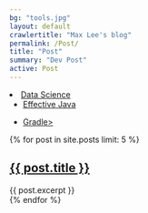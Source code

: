 ```yaml
---
bg: "tools.jpg"
layout: default
crawlertitle: "Max Lee's blog"
permalink: /Post/
title: "Post"
summary: "Dev Post"
active: Post
---
```


<li><a href="/">Data Science</a>
  <ul>
      <li><a href="/Post/EJ">Effective Java</a></li>
  </ul>
  <ul>
      <li><a href="/Post/Gradle">Gradle></a></li>
  </ul>
</li>

{% for post in site.posts limit: 5 %}
  <article class="index-page">
    <h2><a href="{{ post.url | relative_url }}">{{ post.title }}</a></h2>
    {{ post.excerpt }}
  </article>
{% endfor %}
